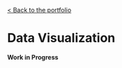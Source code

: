 [< Back to the portfolio](https://s-bishnoi.github.io/shubham-bishnoi/)

# Data Visualization

**Work in Progress**